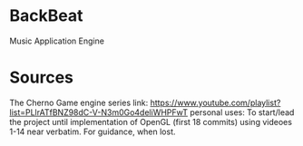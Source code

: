 # BackBeat
Music Application Engine

# Sources

The Cherno Game engine series
link: 
	https://www.youtube.com/playlist?list=PLlrATfBNZ98dC-V-N3m0Go4deliWHPFwT
personal uses:
	To start/lead the project until implementation of OpenGL (first 18 commits) using videoes 1-14 near verbatim.
	For guidance, when lost.
